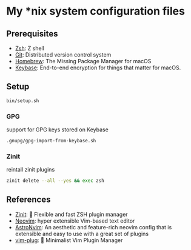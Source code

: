 # My \*nix system configuration files

## Prerequisites

- [Zsh](https://zsh.sourceforge.io/): Z shell
- [Git](https://git-scm.com/): Distributed version control system
- [Homebrew](https://brew.sh/): The Missing Package Manager for macOS
- [Keybase](https://keybase.io/docs/the_app/install_macos): End-to-end encryption for things that matter for macOS.

## Setup

```sh
bin/setup.sh
```

### GPG

support for GPG keys stored on Keybase

```sh
.gnupg/gpg-import-from-keybase.sh
```

### Zinit

reintall zinit plugins

```sh
zinit delete --all --yes && exec zsh
```

## References

- [Zinit](https://github.com/zdharma-continuum/zinit): 🌻 Flexible and fast ZSH plugin manager
- [Neovim](https://neovim.io/): hyper extensible Vim-based text editor
- [AstroNvim](https://github.com/AstroNvim/AstroNvim): An aesthetic and feature-rich neovim config that is extensible and easy to use with a great set of plugins
- [vim-plug](https://github.com/junegunn/vim-plug): 🌺 Minimalist Vim Plugin Manager

